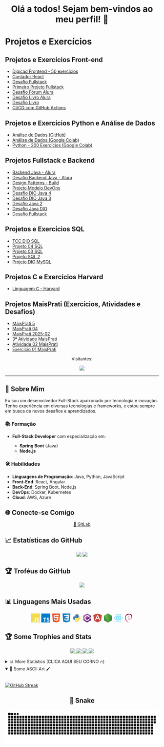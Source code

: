 <h1 align="center">
    Olá a todos! Sejam bem-vindos ao meu perfil! 👋
</h1>

<h1>Projetos e Exercícios</h1>

  <section>
    <h2>Projetos e Exercícios Front-end</h2>
    <ul>
      <li><a href="https://github.com/sucloudflare/digicad-frontend" target="_blank">Digicad Frontend - 50 exercícios</a></li>
      <li><a href="https://github.com/sucloudflare/contador-react" target="_blank">Contador React</a></li>
      <li><a href="https://github.com/sucloudflare/desafio-fullstack" target="_blank">Desafio Fullstack</a></li>
      <li><a href="https://github.com/sucloudflare/primeiro-projeto-fullsatck" target="_blank">Primeiro Projeto Fullstack</a></li>
      <li><a href="https://github.com/sucloudflare/desafio-forum-alura" target="_blank">Desafio Fórum Alura</a></li>
      <li><a href="https://github.com/sucloudflare/desafio-livro-alura" target="_blank">Desafio Livro Alura</a></li>
      <li><a href="https://github.com/sucloudflare/desafio-livro" target="_blank">Desafio Livro</a></li>
      <li><a href="https://github.com/sucloudflare/ci-cd-github-action" target="_blank">CI/CD com GitHub Actions</a></li>
    </ul>
  </section>

  <section>
    <h2>Projetos e Exercícios Python e Análise de Dados</h2>
    <ul>
      <li><a href="https://github.com/sucloudflare/analise-de-dados" target="_blank">Análise de Dados (GitHub)</a></li>
      <li><a href="https://colab.research.google.com/drive/13hs0b-2nyjrVcWckldSbe8cRZ7Vq2IS1" target="_blank">Análise de Dados (Google Colab)</a></li>
      <li><a href="https://colab.research.google.com/drive/1fQEVZUnbhDQ7dS7uJVggxOJJNtCOy0_P?usp=sharing" target="_blank">Python - 200 Exercícios (Google Colab)</a></li>
    </ul>
  </section>

  <section>
    <h2>Projetos Fullstack e Backend</h2>
    <ul>
      <li><a href="https://github.com/sucloudflare/backend-alura-java" target="_blank">Backend Java - Alura</a></li>
      <li><a href="https://github.com/sucloudflare/DesafioAlura-BackEnd-Java" target="_blank">Desafio Backend Java - Alura</a></li>
      <li><a href="https://github.com/sucloudflare/Patterns-Build" target="_blank">Design Patterns - Build</a></li>
      <li><a href="https://github.com/sucloudflare/DevOps-modelo" target="_blank">Projeto Modelo DevOps</a></li>
      <li><a href="https://github.com/sucloudflare/desafio-dio-java4" target="_blank">Desafio DIO Java 4</a></li>
      <li><a href="https://github.com/sucloudflare/desafio-dio-java3" target="_blank">Desafio DIO Java 3</a></li>
      <li><a href="https://github.com/sucloudflare/desafio-java-2" target="_blank">Desafio Java 2</a></li>
      <li><a href="https://github.com/sucloudflare/desafio-java-dio" target="_blank">Desafio Java DIO</a></li>
      <li><a href="https://github.com/sucloudflare/desafio-fullstack" target="_blank">Desafio Fullstack</a></li>
    </ul>
  </section>

  <section>
    <h2>Projetos e Exercícios SQL</h2>
    <ul>
      <li><a href="https://github.com/sucloudflare/tcc-dio-sql" target="_blank">TCC DIO SQL</a></li>
      <li><a href="https://github.com/sucloudflare/projeto-04-sql" target="_blank">Projeto 04 SQL</a></li>
      <li><a href="https://github.com/sucloudflare/projeto-03-sql" target="_blank">Projeto 03 SQL</a></li>
      <li><a href="https://github.com/sucloudflare/projeto-sql-2" target="_blank">Projeto SQL 2</a></li>
      <li><a href="https://github.com/sucloudflare/projeto-dio-mysql" target="_blank">Projeto DIO MySQL</a></li>
    </ul>
  </section>

  <section>
    <h2>Projetos C e Exercícios Harvard</h2>
    <ul>
      <li><a href="https://github.com/sucloudflare/Linguagem-C" target="_blank">Linguagem C - Harvard</a></li>
    </ul>
  </section>

  <section>
    <h2>Projetos MaisPrati (Exercícios, Atividades e Desafios)</h2>
    <ul>
      <li><a href="https://github.com/sucloudflare/maisprati-5" target="_blank">MaisPrati 5</a></li>
      <li><a href="https://github.com/sucloudflare/maisprati-04" target="_blank">MaisPrati 04</a></li>
      <li><a href="https://github.com/sucloudflare/maisPraTI-2025-02" target="_blank">MaisPrati 2025-02</a></li>
      <li><a href="https://github.com/sucloudflare/3-atividade-maisprati" target="_blank">3ª Atividade MaisPrati</a></li>
      <li><a href="https://github.com/sucloudflare/atividade02-maisprati" target="_blank">Atividade 02 MaisPrati</a></li>
      <li><a href="https://github.com/sucloudflare/exercicio01-maisparati" target="_blank">Exercício 01 MaisPrati</a></li>
    </ul>
  </section>

<p align="center">Visitantes:</p>
<div align="center">
  <img src="https://visitor-badge.laobi.icu/badge?page_id=sucloudflare.sucloudflare&"  />
</div>


<hr>

<h2>🚀 Sobre Mim</h2>
<p>Eu sou um desenvolvedor Full-Stack apaixonado por tecnologia e inovação. Tenho experiência em diversas tecnologias e frameworks, e estou sempre em busca de novos desafios e aprendizados.</p>

<h3>📚 Formação</h3>
<ul>
  <li><strong>Full-Stack Developer</strong> com especialização em:</li>
  <ul>
    <li><strong>Spring Boot</strong> (Java)</li>
    <li><strong>Node.js</strong></li>
  </ul>
</ul>

<h3>🛠️ Habilidades</h3>
<ul>
  <li><strong>Linguagens de Programação</strong>: Java, Python, JavaScript</li>
  <li><strong>Front-End</strong>: React, Angular</li>
  <li><strong>Back-End</strong>: Spring Boot, Node.js</li>
  <li><strong>DevOps</strong>: Docker, Kubernetes</li>
  <li><strong>Cloud</strong>: AWS, Azure</li>
</ul>

<h2>🌐 Conecte-se Comigo</h2>
<p align="center">
  <a href="https://gitlab.com/sucloudflare/" target="_blank">🐙 GitLab</a>
</p>

<h2>📈 Estatísticas do GitHub</h2>
<p align="center">
  <img height="180em" src="https://github-readme-stats.vercel.app/api?username=sucloudflare&show_icons=true&theme=react&include_all_commits=true&count_private=false"/>
  <img height="180em" src="https://github-readme-stats.vercel.app/api/top-langs/?username=sucloudflare&layout=compact&langs_count=7&theme=react"/>
</p>

<h2>🏆 Troféus do GitHub</h2>
<p align="center">
  <img src="https://github-profile-trophy.vercel.app/?username=sucloudflare&theme=onedark" />
</p>

<h2>📊 Linguagens Mais Usadas</h2>
<p align="center">
  <img alt="JavaScript" height="30" src="https://raw.githubusercontent.com/devicons/devicon/master/icons/javascript/javascript-plain.svg">
  <img alt="TypeScript" height="30" src="https://raw.githubusercontent.com/devicons/devicon/master/icons/typescript/typescript-plain.svg">
  <img alt="HTML" height="30" src="https://raw.githubusercontent.com/devicons/devicon/master/icons/html5/html5-original.svg">
  <img alt="CSS" height="30" src="https://raw.githubusercontent.com/devicons/devicon/master/icons/css3/css3-original.svg">
  <img alt="Python" height="30" src="https://raw.githubusercontent.com/devicons/devicon/master/icons/python/python-original.svg">
  <img alt="C#" height="30" src="https://raw.githubusercontent.com/devicons/devicon/master/icons/csharp/csharp-original.svg">
  <img alt="Angular" height="30" src="https://raw.githubusercontent.com/devicons/devicon/master/icons/angularjs/angularjs-plain.svg">
  <img alt="Node.js" height="30" src="https://raw.githubusercontent.com/devicons/devicon/master/icons/nodejs/nodejs-original.svg">
  <img alt="React" height="30" src="https://raw.githubusercontent.com/devicons/devicon/master/icons/react/react-original.svg">
  <img alt="Debian" height="30" src="https://raw.githubusercontent.com/devicons/devicon/master/icons/debian/debian-original.svg">
</p>

<h2>🏆 Some Trophies and Stats</h2>

<p align="center">
  <a href="https://referral.hackthebox.com/mz7Kryv" target="_blank">
    <img src="http://github-profile-summary-cards.vercel.app/api/cards/stats?username=sucloudflare&theme=transparent"/>
    <img src="http://github-profile-summary-cards.vercel.app/api/cards/productive-time?username=sucloudflare&theme=transparent&utcOffset=-3"/>
    <img src="http://github-profile-summary-cards.vercel.app/api/cards/repos-per-language?username=sucloudflare&theme=transparent"/>
    <img src="http://github-profile-summary-cards.vercel.app/api/cards/most-commit-language?username=sucloudflare&theme=transparent"/>
  </a>
</p>

<details align="left">
  <summary>📊 More Statistics (CLICA AQUI SEU CORNO 🔥)</summary>
  <br>
  <p align="center">
    <img src="https://github-readme-stats.vercel.app/api?username=sucloudflare&show_icons=true&theme=radical&rank_icon=percentile"/>
    <img src="https://github-readme-stats.vercel.app/api/top-langs/?username=sucloudflare&layout=compact&langs_count=20&theme=radical&custom_title=Top%20Languages" alt="Top Languages" />
  </p>
  <p align="center">
    <img src="https://github-readme-activity-graph.vercel.app/graph?username=sucloudflare&radius=16&theme=chartreuse-dark&area=true&order=5" alt="activity-graph" />
  </p>
  <p align="right"><i>*did you notice they are a little bit different?! Lol</i></p>
</details>

<details open>
  <summary>🎨 Some ASCII Art 🖌️</summary>
  <br>

  [![GitHub Streak](https://streak-stats.demolab.com/?user=sucloudflare&theme=bear&background=011627&border=761EE7&dates=939EFF)](https://git.io/streak-stats)
</details>

<h2 align="center">🐍 Snake</h2>
<p align="center">
  <img src="https://github.com/sucloudflare/sucloudflare/blob/output/github-contribution-grid-snake.svg" alt="Snake animation" />
</p>
